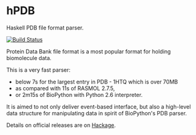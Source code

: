 hPDB
====
Haskell PDB file format parser.

[![Build Status](https://api.travis-ci.org/mgajda/hPDB.png?branch=master)](https://travis-ci.org/mgajda/hPDB)

Protein Data Bank file format is a most popular format for holding biomolecule data.

This is a very fast parser:

 - below 7s for the largest entry in PDB - 1HTQ which is over 70MB
 - as compared with 11s of RASMOL 2.7.5,
 - or 2m15s of BioPython with Python 2.6 interpreter.

It is aimed to not only deliver event-based interface, but also a high-level data structure for manipulating data in spirit of BioPython's PDB parser. 

Details on official releases are on [Hackage](http://hackage.haskell.org/package/hPDB).
